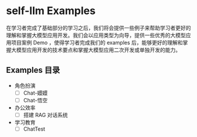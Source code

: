 # self-llm Examples

在学习者完成了基础部分的学习之后，我们将会提供一些例子来帮助学习者更好的理解和掌握大模型应用开发。我们会以应用类型为向导，提供一些优秀的大模型应用项目案例 Demo ，使得学习者完成我们的 examples 后，能够更好的理解和掌握大模型应用开发的技术要点和掌握大模型应用二次开发或单独开发的能力。

## Examples 目录

- 角色扮演
  - [ ] Chat-嬛嬛
  - [ ] Chat-悟空
- 办公效率
  - [ ] 搭建 RAG 对话系统
- 学习教育
  - [ ] ChatTest